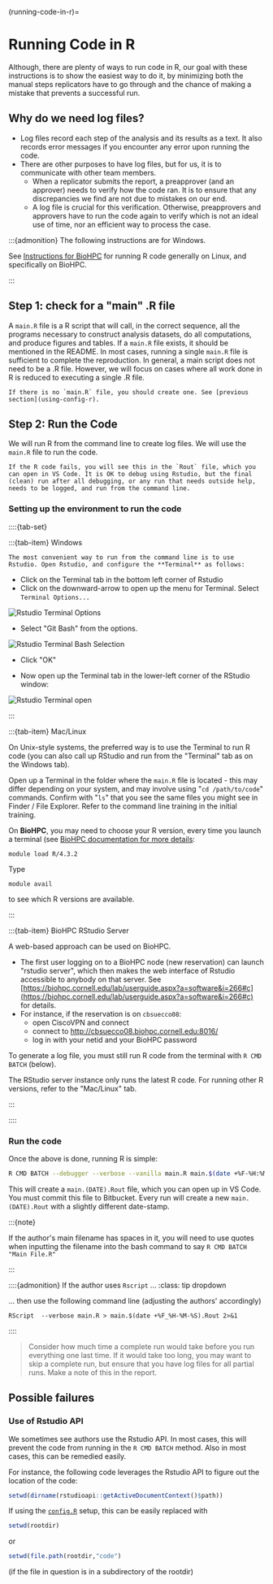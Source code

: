(running-code-in-r)=
# Running Code in R

Although, there are plenty of ways to run code in R, our goal with these instructions is to show the easiest way to do it, by minimizing both the manual steps replicators have to go through and the chance of making a mistake that prevents a successful run.

## Why do we need log files?

- Log files record each step of the analysis and its results as a text. It also records error messages if you encounter any error upon running the code.
- There are other purposes to have log files, but for us, it is to communicate with other team members. 
    - When a replicator submits the report, a preapprover (and an approver) needs to verify how the code ran. It is to ensure that any discrepancies we find are not due to mistakes on our end.
    - A log file is crucial for this verification. Otherwise, preapprovers and approvers have to run the code again to verify which is not an ideal use of time, nor an efficient way to process the case.

:::{admonition} The following instructions are for Windows.

See [Instructions for BioHPC](r-on-biohpc) for running R code generally on Linux, and specifically on BioHPC.

:::

## Step 1: check for a "main" .R file

A `main.R` file is a R script that will call, in the correct sequence, all the programs necessary to construct analysis datasets, do all computations, and produce figures and tables. If a `main.R` file exists, it should be mentioned in the README. In most cases, running a single `main.R` file is sufficient to complete the reproduction. In general, a main script does not need to be a .R file. However, we will focus on cases where all work done in R is reduced to executing a single .R file.

```{note}
If there is no `main.R` file, you should create one. See [previous section](using-config-r).
```


## Step 2: Run the Code

We will run R from the command line to create log files. We will use the `main.R` file to run the code.

```{note}
If the R code fails, you will see this in the `Rout` file, which you can open in VS Code. It is OK to debug using Rstudio, but the final (clean) run after all debugging, or any run that needs outside help, needs to be logged, and run from the command line.
```

### Setting up the environment to run the code

::::{tab-set}

:::{tab-item}  Windows

```{tip}
The most convenient way to run from the command line is to use Rstudio. Open Rstudio, and configure the **Terminal** as follows:
```

- Click on the Terminal tab in the bottom left corner of Rstudio
- Click on the downward-arrow to open up the menu for Terminal. Select `Terminal Options...`


![Rstudio Terminal Options](images/rstudio-terminal-options.png)


- Select "Git Bash" from the options.

![Rstudio Terminal Bash Selection](images/rstudio-terminal-options-bash.png)

- Click "OK"

- Now open up the Terminal tab in the lower-left corner of the RStudio window:

![Rstudio Terminal open](images/rstudio-terminal-open.png)



:::

:::{tab-item} Mac/Linux 

On Unix-style systems, the preferred way is to use the Terminal to run R code (you can also call up RStudio and run from the "Terminal" tab as on the Windows tab).

Open up a Terminal in the folder where the `main.R` file is located - this may differ depending on your system, and may involve using "`cd /path/to/code`" commands. Confirm with "`ls`" that you see the same files you might see in Finder / File Explorer. Refer to the command line training in the initial training.

On **BioHPC**, you may need to choose your R version, every time you launch a terminal (see [BioHPC documentation for more details](https://biohpc.cornell.edu/lab/userguide.aspx?a=software&i=37#c):

```
module load R/4.3.2
```

Type 

```
module avail
```

to see which R versions are available. 

::: 

:::{tab-item} BioHPC RStudio Server

A web-based approach can be used on BioHPC. 

- The first user logging on to a BioHPC node (new reservation) can launch "rstudio server", which then makes the web interface of Rstudio accessible to anybody on that server. See [https://biohpc.cornell.edu/lab/userguide.aspx?a=software&i=266#c](https://biohpc.cornell.edu/lab/userguide.aspx?a=software&i=266#c) for details.
- For instance, if the reservation is on `cbsuecco08`:
  -  open CiscoVPN and connect
  -  connect to http://cbsuecco08.biohpc.cornell.edu:8016/
  -  log in with your netid and your BioHPC password

To generate a log file, you must still run R code from the terminal with `R CMD BATCH` (below).

The RStudio server instance only runs the latest R code. For running other R versions, refer to the "Mac/Linux" tab.

:::

::::

### Run the code

Once the above is done, running R is simple:

```bash
R CMD BATCH --debugger --verbose --vanilla main.R main.$(date +%F-%H:%M:%S).Rout
```

This will create a `main.(DATE).Rout` file, which you can open up in VS Code. You must commit this file to Bitbucket. Every run will create a new `main.(DATE).Rout` with a slightly different date-stamp.

:::{note}

If the author's main filename has spaces in it, you will need to use quotes when inputting the filename into the bash command to say `R CMD BATCH "Main File.R"`

:::

::::{admonition} If the author uses `Rscript` ...
:class: tip dropdown

... then use the following command line (adjusting the authors'  accordingly)

```
RScript  --verbose main.R > main.$(date +%F_%H-%M-%S).Rout 2>&1 
```

::::

> Consider how much time a complete run would take before you run everything one last time. If it would take too long, you may want to skip a complete run, but ensure that you have log files for all partial runs. Make a note of this in the report.


## Possible failures

### Use of Rstudio API

We sometimes see authors use the Rstudio API. In most cases, this will prevent the code from running in the `R CMD BATCH` method. Also in most cases, this can be remedied easily.

For instance, the following code leverages the Rstudio API to figure out the location of the code: 

```R
setwd(dirname(rstudioapi::getActiveDocumentContext()$path))
```

If using the  [`config.R`](using-config-r) setup, this can be easily replaced with 

```R
setwd(rootdir)
```

or 

```R
setwd(file.path(rootdir,"code")
```

(if the file in question is in a subdirectory of the rootdir)
